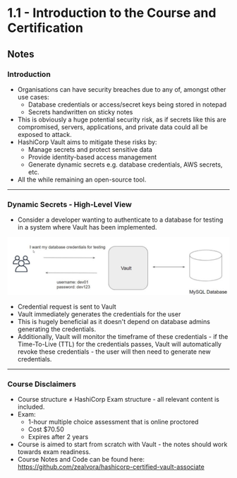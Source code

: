 # 1.1 - Introduction to the Course and Certification

## Notes

### Introduction

- Organisations can have security breaches due to any of, amongst other use cases:
  - Database credentials or access/secret keys being stored in notepad
  - Secrets handwritten on sticky notes
- This is obviously a huge potential security risk, as if secrets like this are compromised, servers, applications, and private data could all be exposed to attack.
- HashiCorp Vault aims to mitigate these risks by:
  - Manage secrets and protect sensitive data
  - Provide identity-based access management
  - Generate dynamic secrets e.g. database credentials, AWS secrets, etc.
- All the while remaining an open-source tool.

---

### Dynamic Secrets - High-Level View

- Consider a developer wanting to authenticate to a database for testing in a system where Vault has been implemented.

![Untitled](img/Untitled.png)

- Credential request is sent to Vault
- Vault immediately generates the credentials for the user
- This is hugely beneficial as it doesn't depend on database admins generating the credentials.
- Additionally, Vault will monitor the timeframe of these credentials - if the Time-To-Live (TTL) for the credentials passes, Vault will automatically revoke these credentials - the user will then need to generate new credentials.

---

### Course Disclaimers

- Course structure ≠ HashiCorp Exam structure - all relevant content is included.
- Exam:
  - 1-hour multiple choice assessment that is online proctored
  - Cost $70.50
  - Expires after 2 years
- Course is aimed to start from scratch with Vault - the notes should work towards exam readiness.
- Course Notes and Code can be found here:
<https://github.com/zealvora/hashicorp-certified-vault-associate>
